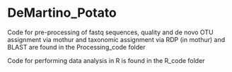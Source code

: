 # DeMartino_Potato

Code for pre-processing of fastq sequences, quality and de novo OTU assignment via mothur and taxonomic assignment via RDP (in mothur) and BLAST are found in the Processing_code folder

Code for performing data analysis in R is found in the R_code folder
